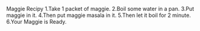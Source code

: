  Maggie Recipy
 1.Take 1 packet of maggie.
 2.Boil some water in a pan.
 3.Put maggie in it.
 4.Then put maggie masala in it.
 5.Then let it boil for 2 minute.
 6.Your Maggie is Ready.